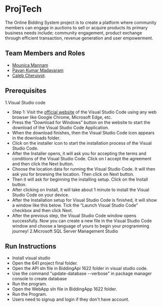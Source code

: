 # ProjTech

The Online Bidding System project is to create a platform where community members can engage in auctions to sell or acquire products its primary business needs include; community engagement, product exchange through efficient transaction, revenue generation and user empowerment.

## Team Members and Roles

- [Mounica Mannam](https://github.com/MounicaMannam/CIS641-HW2-mannam)
- [Pavan Kumar Madavaram](https://github.com/madavarp/CIS641-HW2-Madavaram)
- [Caleb Cheruiyot](https://github.com/Calebcheruiyc/CIS641-HW2-Cheruiyot).
  
## Prerequisites
1.Visual Studio code
   * Step 1: Visit the [official website](https://code.visualstudio.com/docs/?dv=win) of the Visual Studio Code using any web browser like Google Chrome, Microsoft Edge, etc.
   * Press the “Download for Windows” button on the website to start the download of the Visual Studio Code Application.
   * When the download finishes, then the Visual Studio Code icon appears in the downloads folder.
   * Click on the installer icon to start the installation process of the Visual Studio Code.
   * After the Installer opens, it will ask you for accepting the terms and conditions of the Visual Studio Code. Click on I accept the agreement and then click the Next button.
   * Choose the location data for running the Visual Studio Code. It will then ask you for browsing the location. Then click on Next button.
   * Then it will ask for beginning the installing setup. Click on the Install button.
   * After clicking on Install, it will take about 1 minute to install the Visual Studio Code on your device.
   *  After the Installation setup for Visual Studio Code is finished, it will show a window like this below. Tick the “Launch Visual Studio Code” checkbox and then click Next.
   * After the previous step, the Visual Studio Code window opens successfully. Now you can create a new file in the Visual Studio Code window and choose a language of yours to begin your programming journey!
2.Microsoft SQL Server Management Studio 
## Run Instructions
* Install visual studio 
* Open the 641 project final folder.
* Open the API sln file in BiddingApi 1622 folder in visual studio code.
* Use the command "update-database --verbose" in package manager console to create database 
* Run the program.
* Open the WebApp sln file in BiddingApp 1622 folder.
* Run the Program.
* Users need to signup and login if they don't have account.

